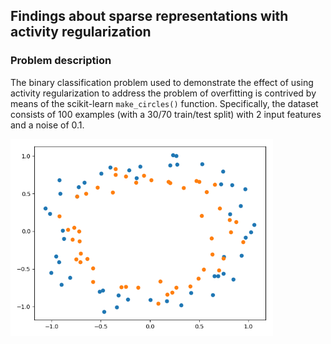 ## Findings about sparse representations with activity regularization

### Problem description

The binary classification problem used to demonstrate the effect of using activity regularization to address the problem
of overfitting is contrived by means of the scikit-learn `make_circles()` function. Specifically, the dataset consists
of 100 examples (with a 30/70 train/test split) with 2 input features and a noise of 0.1.

<img src="images/problem.png" width="420">
